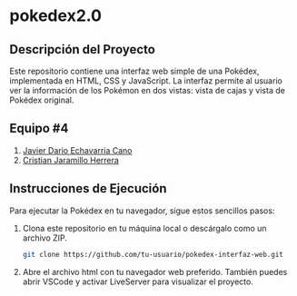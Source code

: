 # pokedex2.0

## Descripción del Proyecto
Este repositorio contiene una interfaz web simple de una Pokédex, implementada en HTML, CSS y JavaScript.
La interfaz permite al usuario ver la información de los Pokémon en dos vistas: vista de cajas y vista de Pokédex original.

## Equipo #4

1. [Javier Dario Echavarria Cano](https://github.com/BlackPixl)
2. [Cristian Jaramillo Herrera](https://github.com/crjahe26)

## Instrucciones de Ejecución
Para ejecutar la Pokédex en tu navegador, sigue estos sencillos pasos:

1. Clona este repositorio en tu máquina local o descárgalo como un archivo ZIP.
   
   ```bash
   git clone https://github.com/tu-usuario/pokedex-interfaz-web.git
   ```

2. Abre el archivo html con tu navegador web preferido. También puedes abrir VSCode y activar LiveServer para visualizar el proyecto.
